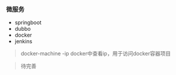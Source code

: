 ### 微服务

- springboot
- dubbo
- docker
- jenkins

> docker-machine -ip docker中查看ip，用于访问docker容器项目

> 待完善
